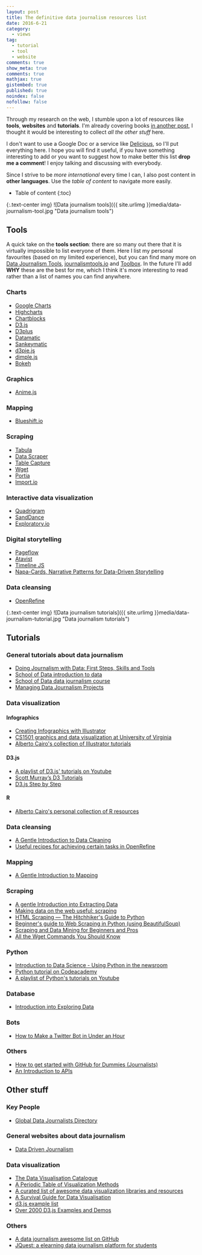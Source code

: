```yaml
---
layout: post
title: The definitive data journalism resources list
date: 2016-6-21
category:
  - views
tag:
  - tutorial
  - tool
  - website
comments: true
show_meta: true
comments: true
mathjax: true
gistembed: true
published: true
noindex: false
nofollow: false
---
```


Through my research on the web, I stumble upon a lot of resources like **tools**, **websites** and **tutorials**. I'm already covering books [in another post](https://damianobacci.github.io/blog/data-journalism-books-must-read), I thought it would be interesting to collect *all the other stuff* here.

<!--more-->

I don't want to use a Google Doc or a service like [Delicious](http://del.icio.us/), so I'll put everything here. I hope you will find it useful, if you have something interesting to add or you want to suggest how to make better this list **drop me a comment**! I enjoy talking and discussing with everybody.

Since I strive to be *more international* every time I can, I also post content in **other languages**. Use the *table of content* to navigate more easily.

* Table of content
{:toc}

{:.text-center img}
![Data journalism tools]({{ site.urlimg }}media/data-journalism-tool.jpg "Data journalism tools")

## Tools

A quick take on the **tools section**: there are so many out there that it is virtually impossible to list everyone of them. Here I list my personal favourites (based on my limited experience), but you can find many more on [Data Journalism Tools](http://data-journalism-tools.silk.co/), [journalismtools.io](http://journalismtools.io/) and [Toolbox](http://iilab.github.io/influencemapping-toolbox/tools.html). In the future I'll add **WHY** these are the best for me, which I think it's more interesting to read rather than a list of names you can find anywhere.

### Charts

* [Google Charts](https://developers.google.com/chart/)
* [Highcharts](http://www.highcharts.com/)
* [Chartblocks](http://www.chartblocks.com/en/)
* [D3.js](https://d3js.org/)
* [D3plus](http://d3plus.org/)
* [Datamatic](http://datamatic.co/)
* [Sankeymatic](http://sankeymatic.com)
* [d3pie.js](http://d3pie.org)
* [dimple.js](http://dimplejs.org/)
* [Bokeh](http://bokeh.pydata.org/en/latest/)

### Graphics

* [Anime.js](http://animejs.com/)

### Mapping

* [Blueshift.io](https://blueshift.io/)

### Scraping

* [Tabula](http://tabula.dataninja.it/)
* [Data Scraper](https://chrome.google.com/webstore/detail/data-scraper/nndknepjnldbdbepjfgmncbggmopgden)
* [Table Capture](https://chrome.google.com/webstore/detail/table-capture/iebpjdmgckacbodjpijphcplhebcmeop)
* [Wget](https://www.gnu.org/software/wget/manual/html_node/Overview.html#Overview)
* [Portia](http://scrapinghub.com/portia/)
* [Import.io](https://www.import.io/)

### Interactive data visualization

* [Quadrigram](http://www.quadrigram.com/)
* [SandDance](https://www.sanddance.ms/)
* [Exploratory.io](https://exploratory.io/)

### Digital storytelling

* [Pageflow](http://pageflow.io/en)
* [Atavist](https://atavist.com/)
* [Timeline JS](https://timeline.knightlab.com/)
* [Napa-Cards, Narrative Patterns for Data-Driven Storytelling](http://napa-cards.net/)

### Data cleansing

* [OpenRefine](http://openrefine.org/)

{:.text-center img}
![Data journalism tutorials]({{ site.urlimg }}media/data-journalism-tutorial.jpg "Data journalism tutorials")

## Tutorials

### General tutorials about data journalism

* [Doing Journalism with Data: First Steps, Skills and Tools](http://learno.net/courses/doing-journalism-with-data-first-steps-skills-and-tools)
* [School of Data introduction to data](http://schoolofdata.org/courses/#DataFundamentals)
* [School of Data data journalism course](http://schoolofdata.org/courses/#SchoolOfDataJourn)
* [Managing Data Journalism Projects](http://learno.net/courses/managing-data-journalism-projects)

### Data visualization

#### Infographics

* [Creating Infographics with Illustrator](https://www.lynda.com/Illustrator-tutorials/Creating-Infographics-Illustrator/119011-2.html)
* [CS1501 graphics and data visualization at University of Virginia](http://kevin.4mcveys.com/CS1501/)
* [Alberto Cairo's collection of Illustrator tutorials](http://www.thefunctionalart.com/p/instructors-guide.html)

#### D3.js

* [A playlist of D3.js' tutorials on Youtube](https://www.youtube.com/playlist?list=PLBaP9n-tgnz_z0KjJX6AfD3PGSJ_judmR)
* [Scott Murray’s D3 Tutorials](http://alignedleft.com/tutorials/d3/)
* [D3.js Step by Step](http://zeroviscosity.com/d3-js-step-by-step/step-1-a-basic-pie-chart)

#### R

* [Alberto Cairo's personal collection of R resources](https://www.dropbox.com/s/gyqyz3hei7lhhmt/R_RESOURCES.txt?dl=0)

### Data cleansing

* [A Gentle Introduction to Data Cleaning](http://schoolofdata.org/courses/#IntroDataCleaning)
* [Useful recipes for achieving certain tasks in OpenRefine](https://github.com/OpenRefine/OpenRefine/wiki/Recipes)

### Mapping

* [A Gentle Introduction to Mapping](http://schoolofdata.org/courses/#GentleIntroMapping)

### Scraping

* [A gentle Introduction into Extracting Data](http://schoolofdata.org/courses/#GentleIntroExtractingData)
* [Making data on the web useful: scraping](http://schoolofdata.org/handbook/courses/scraping/)
* [HTML Scraping — The Hitchhiker's Guide to Python](http://docs.python-guide.org/en/latest/scenarios/scrape/)
* [Beginner's guide to Web Scraping in Python (using BeautifulSoup)](http://www.analyticsvidhya.com/blog/2015/10/beginner-guide-web-scraping-beautiful-soup-python/)
* [Scraping and Data Mining for Beginners and Pros ](https://www.udemy.com/scraping-and-data-mining-for-beginners-and-pros/)
* [All the Wget Commands You Should Know](http://www.labnol.org/software/wget-command-examples/28750/)

### Python

* [Introduction to Data Science - Using Python in the newsroom](https://tswicegood.github.io/python-data-science-intro/index.html)
* [Python tutorial on Codeacademy](https://www.codecademy.com/learn/python)
* [A playlist of Python's tutorials on Youtube](https://www.youtube.com/playlist?list=PLBaP9n-tgnz9iBXJPfDQBehg0j2DWbOpX)

### Database

* [Introduction into Exploring Data](http://schoolofdata.org/courses/#IntroExploringData)

### Bots

* [How to Make a Twitter Bot in Under an Hour](https://medium.com/science-friday-footnotes/how-to-make-a-twitter-bot-in-under-an-hour-259597558acf)

### Others

* [How to get started with GitHub for Dummies (Journalists)](http://www.interhacktives.com/2015/05/04/how-to-get-started-with-github-for-dummies-journalists/)
* [An Introduction to APIs](https://zapier.com/learn/apis/)

## Other stuff

### Key People

* [Global Data Journalists Directory](https://jplusplus.github.io/global-directory/)

### General websites about data journalism

* [Data Driven Journalism](http://datadrivenjournalism.net/)

### Data visualization

* [The Data Visualisation Catalogue](http://www.datavizcatalogue.com/)
* [A Periodic Table of Visualization Methods](http://www.visual-literacy.org/periodic_table/periodic_table.html)
* [A curated list of awesome data visualization libraries and resources](https://github.com/fasouto/awesome-dataviz)
* [A Survival Guide for Data Visualisation](http://datadrivenjournalism.net/resources/A_Survival_Guide_for_Data_Visualisation)
* [d3.js example list](http://christopheviau.com/d3list/gallery.html)
* [Over 2000 D3.js Examples and Demos](http://techslides.com/over-2000-d3-js-examples-and-demos)

### Others

* [A data journalism awesome list on GitHub](https://github.com/infoculture/awesome-datajournalism)
* [JQuest: a elearning data journalism platform for students](http://www.jquestapp.com/)
